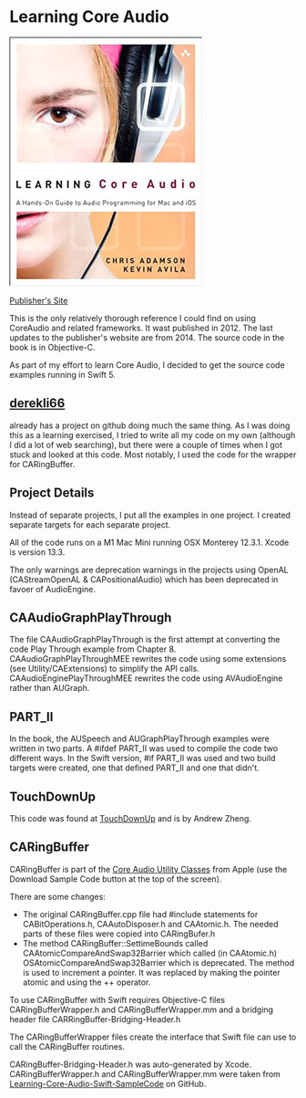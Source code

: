 # Learning Core Audio
![Learning Core Audio Book Cover](ReadmeFiles/BookCover.jpg)

[Publisher's Site](https://www.informit.com/store/learning-core-audio-a-hands-on-guide-to-audio-programming-9780321636843)

This is the only relatively thorough reference I could find on using CoreAudio and related frameworks. It wast published in 2012. The last updates to the publisher's website are from 2014. The source code in the book is in Objective-C.

As part of my effort to learn Core Audio, I decided to get the source code examples running in Swift 5.

## [derekli66](https://github.com/derekli66/Learning-Core-Audio-Swift-SampleCode)
already has a project on github doing much the same thing. As I was doing this as a learning exercised, I tried to write all my code on my own (although I did a lot of web searching), but there were a couple of times when I got stuck and looked at this code. Most notably, I used the code for the wrapper for CARingBuffer.

## Project Details

Instead of separate projects, I put all the examples in one project. I created separate targets for each separate project.

All of the code runs on a M1 Mac Mini running OSX Monterey 12.3.1. Xcode is version 13.3.

The only warnings are deprecation warnings in the projects using OpenAL (CAStreamOpenAL & CAPositionalAudio) which has been deprecated in favoer of AudioEngine.

## CAAudioGraphPlayThrough
The file CAAudioGraphPlayThrough is the first attempt at converting the code Play Through example from Chapter 8. CAAudioGraphPlayThroughMEE rewrites the code using some extensions (see Utility/CAExtensions) to simplify the API calls. CAAudioEnginePlayThroughMEE rewrites the code using AVAudioEngine rather than AUGraph.

## PART_II
In the book, the AUSpeech and AUGraphPlayThrough examples were written in two parts. A #ifdef PART_II was used to compile the code two different ways. In the Swift version, #if PART_II was used and two build targets were created, one that defined PART_II and one that didn't.

## TouchDownUp
This code was found at [TouchDownUp](https://betterprogramming.pub/implement-touch-events-in-swiftui-b3a2b0700fd4) and is by Andrew Zheng.


## CARingBuffer

CARingBuffer is part of the [Core Audio Utility Classes](https://developer.apple.com/library/archive/samplecode/CoreAudioUtilityClasses/Introduction/Intro.html) from Apple (use the Download Sample Code button at the top of the screen).

There are some changes:
- The original CARingBuffer.cpp file had #include statements for CABitOperations.h, CAAutoDisposer.h and CAAtomic.h. The needed parts of these files were copied into CARingBufer.h
- The method CARingBuffer::SettimeBounds called CAAtomicCompareAndSwap32Barrier which called (in CAAtomic.h) OSAtomicCompareAndSwap32Barrier which is deprecated. The method is used to increment a pointer. It was replaced by making the pointer atomic and using the ++ operator.

To use CARingBuffer with Swift requires Objective-C files CARingBufferWrapper.h and CARingBufferWrapper.mm and a bridging header file CARRingBuffer-Bridging-Header.h

The CARingBufferWrapper files create the interface that Swift file can use to call the CARingBuffer routines.

CARingBuffer-Bridging-Header.h was auto-generated by Xcode.
CARingBufferWrapper.h and CARingBufferWrapper.mm were taken from [Learning-Core-Audio-Swift-SampleCode](https://github.com/derekli66/Learning-Core-Audio-Swift-SampleCode) on GitHub.
